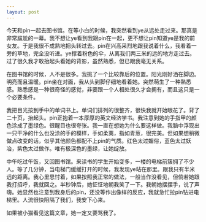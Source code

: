 ```yaml
---
layout: post
---
```

今天和pin一起去图书馆。在等小白的时候，我突然看到ye从远处走过来。那真是非常尴尬的一幕。我不想让ye看到我跟pin在一起，更不想让pin知道ye是我的前女友。于是我很不成熟地把头转过去。pin在兴高采烈地跟我说着什么，我看着一旁的草地，完全没听进。ye撑着粉色的伞，从离我们两三米的远的地方走过去。过了很久我才敢抬起头看她的背影，虽然熟悉，但已跟我毫无关系。

在图书馆的时候，人不是很多。我挑了一个比较靠后的位置。阳光刚好洒在脚边。明亮而且温暖。pin坐在对面，我从头到脚仔细地看着她。突然萌生了一种熟悉感。熟悉感是一种很奇怪的感觉，非要跟一个人相处很久才会拥有，而且这只是一个必要条件。

我把目光按到手中的单词书上。单词们排列的很整齐，很快我就开始眼花了。背了二十页，抬起头。pin正抱着一本厚厚的英文经济学书。我注意到她的手指甲的颜色涂成了墨绿色。很醒目也很夸张。我一直在想她为什么要这样做。我脑中浮现出一只干净的什么也没涂的手的模样，手如柔荑，指如青葱，很完美。但如果想稍微做点改变的话，似乎其他颜色都配不上pin的气质。红色太过媚俗，蓝色太过妖冶，紫色太过做作。唯有极深色的墨绿，让她绽放。

中午吃过午饭，又回图书馆。来读书的学生开始变多，一楼的电梯前簇拥了不少人。等了几分钟，当电梯门缓缓打开的时候，我发现ye站在那里。跟我只有半米远的距离。我心里思忖着，如果按照我正常的做法，一般当作没看见，但倘若她跟我打招呼，我就回之。半秒钟后，她怔怔地朝我笑了一下。我朝她摆摆手，说了声嗨。她显然也注意到我身后的pin，还没等作出像样的反应，我就急忙拉pin钻进电梯里。人流很快阻隔了我们，我安下心来。

如果被小猫看见这篇文章，她一定又要骂我了。